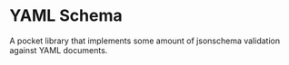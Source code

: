 # YAML Schema

A pocket library that implements some amount of jsonschema validation against YAML documents.
